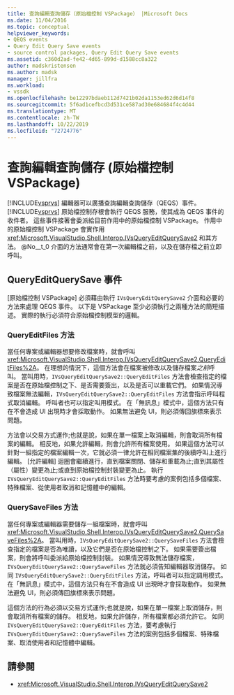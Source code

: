 ```yaml
---
title: 查詢編輯查詢儲存（原始檔控制 VSPackage） |Microsoft Docs
ms.date: 11/04/2016
ms.topic: conceptual
helpviewer_keywords:
- QEQS events
- Query Edit Query Save events
- source control packages, Query Edit Query Save events
ms.assetid: c360d2ad-fe42-4d65-899d-d1588cc8a322
author: madskristensen
ms.author: madsk
manager: jillfra
ms.workload:
- vssdk
ms.openlocfilehash: be12297bdaeb112d7421b02da1153ed62d6d14f8
ms.sourcegitcommit: 5f6ad1cefbcd3d531ce587ad30e684684f4c4d44
ms.translationtype: MT
ms.contentlocale: zh-TW
ms.lasthandoff: 10/22/2019
ms.locfileid: "72724776"
---
```

# <a name="query-edit-query-save-source-control-vspackage"></a>查詢編輯查詢儲存 (原始檔控制 VSPackage)
[!INCLUDE[vsprvs](../../code-quality/includes/vsprvs_md.md)] 編輯器可以廣播查詢編輯查詢儲存（QEQS）事件。 [!INCLUDE[vsprvs](../../code-quality/includes/vsprvs_md.md)] 原始檔控制存根會執行 QEQS 服務，使其成為 QEQS 事件的收件者。 這些事件接著會委派給目前作用中的原始檔控制 VSPackage。 作用中的原始檔控制 VSPackage 會實作用 <xref:Microsoft.VisualStudio.Shell.Interop.IVsQueryEditQuerySave2> 和其方法。 @No__t_0 介面的方法通常會在第一次編輯檔之前，以及在儲存檔之前立即呼叫。

## <a name="queryeditquerysave-events"></a>QueryEditQuerySave 事件
 [原始檔控制 VSPackage] 必須藉由執行 `IVsQueryEditQuerySave2` 介面和必要的方法來處理 QEQS 事件。 以下是 VSPackage 至少必須執行之兩種方法的簡短描述。 實際的執行必須符合原始檔控制模型的邏輯。

### <a name="queryeditfiles-method"></a>QueryEditFiles 方法
 當任何專案或編輯器想要修改檔案時，就會呼叫 <xref:Microsoft.VisualStudio.Shell.Interop.IVsQueryEditQuerySave2.QueryEditFiles%2A>。 在理想的情況下，這個方法會在檔案被修改以及儲存檔案*之前*呼叫。 當叫用時，`IVsQueryEditQuerySave2::QueryEditFiles` 方法會檢查指定的檔案是否在原始檔控制之下、是否需要簽出，以及是否可以重載它們。 如果情況導致檔案無法編輯，`IVsQueryEditQuerySave2::QueryEditFiles` 方法會指示呼叫程式取消編輯。 呼叫者也可以指定叫用模式。 在「無訊息」模式中，這個方法只有在不會造成 UI 出現時才會採取動作。 如果無法避免 UI，則必須傳回旗標來表示問題。

 方法會以交易方式運作;也就是說，如果在單一檔案上取消編輯，則會取消所有檔案的編輯。 相反地，如果允許編輯，則會允許所有檔案使用。 如果這個方法可以針對一組指定的檔案編輯一次，它就必須一律允許在相同檔案集的後續呼叫上進行編輯。 [允許編輯] 迴圈會繼續進行，直到檔案關閉、儲存和重載為止;直到其屬性（屬性）變更為止;或直到原始檔控制封裝變更為止。 執行 `IVsQueryEditQuerySave2::QueryEditFiles` 方法時要考慮的案例包括多個檔案、特殊檔案、從使用者取消和記憶體中的編輯。

### <a name="querysavefiles-method"></a>QuerySaveFiles 方法
 當任何專案或編輯器需要儲存一組檔案時，就會呼叫 <xref:Microsoft.VisualStudio.Shell.Interop.IVsQueryEditQuerySave2.QuerySaveFiles%2A>。 當叫用時，`IVsQueryEditQuerySave2::QuerySaveFiles` 方法會檢查指定的檔案是否為唯讀，以及它們是否在原始檔控制之下。 如果需要簽出檔案，則會將呼叫委派給原始檔控制封裝。 如果情況導致無法儲存檔案，`IVsQueryEditQuerySave2::QuerySaveFiles` 方法就必須告知編輯器取消儲存。 如同 `IVsQueryEditQuerySave2::QueryEditFiles` 方法，呼叫者可以指定調用模式。 在「無訊息」模式中，這個方法只有在不會造成 UI 出現時才會採取動作。 如果無法避免 UI，則必須傳回旗標來表示問題。

 這個方法的行為必須以交易方式運作;也就是說，如果在單一檔案上取消儲存，則會取消所有檔案的儲存。 相反地，如果允許儲存，所有檔案都必須允許它。 如同 `IVsQueryEditQuerySave2::QueryEditFiles` 方法，要考慮執行 `IVsQueryEditQuerySave2::QuerySaveFiles` 方法的案例包括多個檔案、特殊檔案、取消使用者和記憶體中編輯。

## <a name="see-also"></a>請參閱
- <xref:Microsoft.VisualStudio.Shell.Interop.IVsQueryEditQuerySave2>